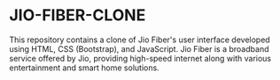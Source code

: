 # JIO-FIBER-CLONE
This repository contains a clone of Jio Fiber's user interface developed using HTML, CSS (Bootstrap), and JavaScript. Jio Fiber is a broadband service offered by Jio, providing high-speed internet along with various entertainment and smart home solutions.
